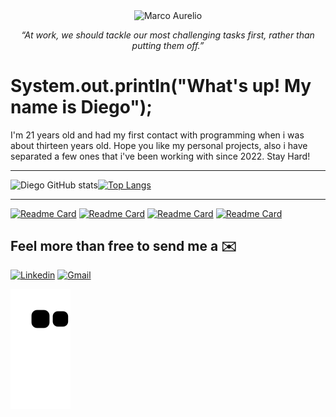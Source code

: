 
<p align="center">
  <img align="center" src="https://www.awebic.com/wp-content/uploads/2018/06/20180621-marco-aurelio.jpg" alt="Marco Aurelio">
  <br>
  <p align="center">
  <em>“At work, we should tackle our most challenging tasks first, rather than putting them off.”</em>
  </p>
</p>

<h1>System.out.println("What's up! My name is Diego");</h1>
<p> I'm 21 years old and had my first contact with programming when i was about thirteen years old. Hope you like my personal projects, also i have separated a few ones that i've been working with since 2022. Stay Hard!</p>

___

![Diego GitHub stats](https://github-readme-stats.vercel.app/api?username=diegotrevisancc&show_icons=true&theme=transparent&hide_border=true)[![Top Langs](https://github-readme-stats.vercel.app/api/top-langs/?username=diegotrevisancc&layout=compact)](https://github.com/anuraghazra/github-readme-stats)

____

[![Readme Card](https://github-readme-stats.vercel.app/api/pin/?username=diegotrevisancc&repo=starwars-react-webapp&hide_border=true)](https://github.com/diegotrevisancc/starwars-react-webapp)
[![Readme Card](https://github-readme-stats.vercel.app/api/pin/?username=diegotrevisancc&repo=fichas-rpg&hide_border=true)](https://github.com/diegotrevisancc/fichas-rpg)
[![Readme Card](https://github-readme-stats.vercel.app/api/pin/?username=diegotrevisancc&repo=the-python-game&hide_border=true)](https://github.com/diegotrevisancc/the-python-game)
[![Readme Card](https://github-readme-stats.vercel.app/api/pin/?username=diegotrevisancc&repo=Portfolio-Website&hide_border=true)](https://github.com/diegotrevisancc/Portfolio-Website)
 
 <h2> Feel more than free to send me a ✉️ </h2>
                                                                                                   
[![Linkedin](https://img.shields.io/badge/LinkedIn-0077B5?style=for-the-badge&logo=linkedin&logoColor=white)](https://www.linkedin.com/in/diego-trevisan-cc/)
[![Gmail](https://img.shields.io/badge/Gmail-D14836?style=for-the-badge&logo=gmail&logoColor=white)](mailto:diego.trevisan.cc@gmail.com)
 

![snake gif](https://github.com/diegotrevisancc/diegotrevisancc/blob/output/github-contribution-grid-snake.svg)
